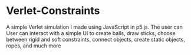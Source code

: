# Verlet-Constraints
A simple Verlet simulation I made using JavaScript in p5.js. The user can User can interact with a simple UI to create balls, draw sticks, choose between rigid and soft constraints, connect objects, create static objects, ropes, and much more

